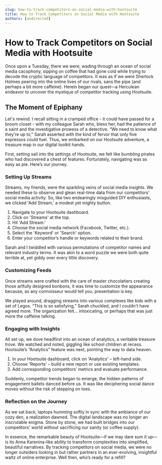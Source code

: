 ```yaml
---
slug: how-to-track-competitors-on-social-media-with-hootsuite
title: How to Track Competitors on Social Media with Hootsuite
authors: [undirected]
---
```


# How to Track Competitors on Social Media with Hootsuite

Once upon a Tuesday, there we were, wading through an ocean of social media cacophony, sipping on coffee that had gone cold while trying to decode the cryptic language of competitors. It was as if we were Sherlock Holmes peering into the online lives of our rivals, sans the pipe (and perhaps a bit more caffeine). Herein began our quest—a Herculean endeavor to uncover the mystique of competitor tracking using Hootsuite.  

## The Moment of Epiphany

Let's rewind. I recall sitting in a cramped office - it could have passed for a broom closet - with my colleague Sarah who, bless her, had the patience of a saint and the investigative prowess of a detective. “We need to know what they're up to,” Sarah asserted with the kind of fervor that only five espressos could fuel. Thus, we embarked on our Hootsuite adventure, a treasure map in our digital toolkit hands.

First, setting sail into the settings of Hootsuite, we felt like bumbling pirates who had discovered a chest of features. Fortunately, navigating was as easy as pie. Here’s our journey.

### Setting Up Streams

Streams, my friends, were the sparkling veins of social media insights. We needed these to observe and glean real-time data from our competitors' social media activity. So, like two endearingly misguided DIY enthusiasts, we clicked 'Add Stream,' a modest yet mighty button.


1. Navigate to your Hootsuite dashboard.
2. Click on 'Streams' at the top.
3. Hit 'Add Stream.'
4. Choose the social media network (Facebook, Twitter, etc.).
5. Select the 'Keyword' or 'Search' option.
6. Enter your competitor’s handle or keywords related to their brand.


Sarah and I twiddled with various permutations of competitor names and relevant industry terms. It was akin to a word puzzle we were both quite terrible at, yet giddy over every little discovery.

### Customizing Feeds

Once streams were crafted with the care of master chocolatiers creating those artfully designed bonbons, it was time to customize the appearance because, as any connoisseur would tell you, presentation is key.

We played around, dragging streams into various complexes like kids with a set of Legos. “This is so satisfying,” Sarah chuckled, and I couldn't have agreed more. The organization felt... intoxicating, or perhaps that was just more the caffeine talking.

### Engaging with Insights

All set up, we dove headfirst into an ocean of analytics, a veritable treasure trove. We watched and noted, giggling like school children at recess. Hootsuite’s “Analytics” feature was next, pointing the way to data heaven.


1. In your Hootsuite dashboard, click on 'Analytics' – left-hand side.
2. Choose 'Reports' – build a new report or use existing templates.
3. Add corresponding competitors’ metrics and evaluate performance.


Suddenly, competitor trends began to emerge, the hidden patterns of engagement ballets danced before us. It was like deciphering social dance moves without the risk of stepping on toes.

### Reflection on the Journey

As we sat back, laptops humming softly in sync with the ambiance of our cozy den, a realization dawned. The digital landscape was no longer an inscrutable enigma. Stone by stone, we had built bridges into our competitors' world without sacrificing our sanity (or coffee supply).

In essence, the remarkable beauty of Hootsuite—if we may dare sum it up—is its Anna Karenina-like ability to transform complexities into simplified, beautiful narratives. By tracking competitors on social media, we were no longer outsiders looking in but rather partners in an ever-evolving, insightful waltz of online enterprise. Well then, who’s ready for a refill?